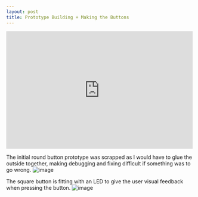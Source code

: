 ```yaml
---
layout: post
title: Prototype Building + Making the Buttons 
---
```


<iframe width="500" height="315" src="https://www.youtube.com/embed/awKLIigy-ws" frameborder="0" allowfullscreen></iframe>


The initial round button prototype was scrapped as I would have to glue the outside together, making debugging and fixing difficult if something was to go wrong.
![image](https://annaclow.github.io/blogImages/prototype2.jpg)

The square button is fitting with an LED to give the user visual feedback when pressing the button. 
![image](https://annaclow.github.io/blogImages/prototype1.jpg)
